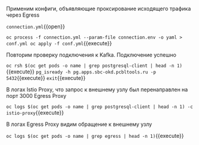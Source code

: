 Применим конфиги, объявляющие проксирование исходящего трафика через Egress

`connection.yml`{{open}}

`oc process -f connection.yml --param-file connection.env -o yaml > conf.yml
oc apply -f conf.yml`{{execute}}

Повторим проверку подключения к Kafka. Подключение успешно

`oc rsh $(oc get pods -o name | grep postgresql-client | head -n 1)`{{execute}}
`pg_isready -h pg.apps.sbc-okd.pcbltools.ru -p 5432`{{execute}}
`exit`{{execute}}

В логах Istio Proxy, что запрос к внешнему узлу был перенаправлен на порт 3000 Egress Proxy

`oc logs $(oc get pods -o name | grep postgresql-client | head -n 1) -c istio-proxy`{{execute}}

В логах Egress Proxy видим обращение к внешнему узлу

`oc logs $(oc get pods -o name | grep egress | head -n 1)`{{execute}}
